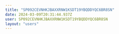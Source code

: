 ```yaml
---
title: "SP092CEVNHKJBAXXRNW1KSDT19YBQDDYQC6BR8SN"
date: 2024-03-09T20:31:44.937Z
user: SP092CEVNHKJBAXXRNW1KSDT19YBQDDYQC6BR8SN
layout: "users"
---
```

    